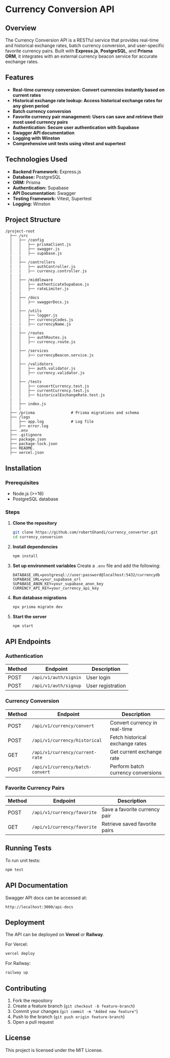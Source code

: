 # Currency Conversion API

## Overview
The Currency Conversion API is a RESTful service that provides real-time and historical exchange rates, batch currency conversion, and user-specific favorite currency pairs. Built with **Express.js**, **PostgreSQL**, and **Prisma ORM**, it integrates with an external currency beacon service for accurate exchange rates.

## Features
- **Real-time currency conversion: Convert currencies instantly based on current rates**
- **Historical exchange rate lookup: Access historical exchange rates for any given period**
- **Batch currency conversion**
- **Favorite currency pair management: Users can save and retrieve their most used currency pairs**
- **Authentication: Secure user authentication with Supabase**
- **Swagger API documentation**
- **Logging with Winston**
- **Comprehensive unit tests using vitest and supertest**

## Technologies Used
- **Backend Framework:** Express.js
- **Database:** PostgreSQL
- **ORM:** Prisma
- **Authentication:** Supabase
- **API Documentation:** Swagger
- **Testing Framework:** Vitest, Supertest
- **Logging:** Winston

## Project Structure
```
/project-root
  ├── /src
  │   ├── /config
  │   │   ├── prismaClient.js
  │   │   ├── swagger.js
  │   │   ├── supabase.js
  |   |   
  │   ├── /controllers
  |   |   ├── authController.js
  |   |   ├── currency.controller.js
  |   |
  │   ├── /middleware
  │   │   ├── authenticateSupabase.js
  │   │   ├── rateLimiter.js
  |   |
  │   ├── /docs
  │   │   ├── swaggerDocs.js
  │   │
  │   ├── /utils
  │   │   ├── logger.js
  │   │   ├── currencyCodes.js
  |   |   ├── currencyName.js
  |   |
  │   ├── /routes
  │   │   ├── authRoutes.js
  │   │   ├── currency.route.js
  │   │
  │   ├── /services
  │   │   ├── currencyBeacon.service.js
  │   │
  │   ├── /validators
  │   │   ├── auth.validator.js
  │   │   ├── currency.validator.js
  │   │
  │   ├── /tests
  │   │   ├── convertCurrency.test.js
  │   │   ├── currentCurrency.test.js
  │   │   ├── historicalExchangeRate.test.js
  |   |
  │   ├── index.js
  |   |
  ├── /prisma                # Prisma migrations and schema
  ├── /logs
  │   ├── app.log            # Log file
  │   ├── error.log
  ├── .env
  ├── .gitignore
  ├── package.json
  ├── package-lock.json
  ├── README.
  ├── vercel.json

```

## Installation

### Prerequisites
- Node.js (>=16)
- PostgreSQL database

### Steps
1. **Clone the repository**
   ```sh
   git clone https://github.com/robertGhandi/currency_converter.git
   cd currency_conversion
   ```

2. **Install dependencies**
   ```sh
   npm install
   ```

3. **Set up environment variables**
   Create a `.env` file and add the following:
   ```env
   DATABASE_URL=postgresql://user:password@localhost:5432/currencydb
   SUPABASE_URL=your_supabase_url
   SUPABASE_ANON_KEY=your_supabase_anon_key
   CURRENCY_API_KEY=your_currency_api_key
   ```

4. **Run database migrations**
   ```sh
   npx prisma migrate dev
   ```

5. **Start the server**
   ```sh
   npm start
   ```

## API Endpoints

### Authentication
| Method | Endpoint               | Description       |
|--------|------------------------|-------------------|
| POST   | `/api/v1/auth/signin`  | User login        |
| POST   | `/api/v1/auth/signup`  | User registration |

### Currency Conversion
| Method | Endpoint                         | Description                         |
|--------|----------------------------------|-------------------------------------|
| POST   | `/api/v1/currency/convert`       | Convert currency in real-time       |
| POST   | `/api/v1/currency/historical`    | Fetch historical exchange rates     |
| GET    | `/api/v1/currency/current-rate`  | Get current exchange rate           |
| POST   | `/api/v1/currency/batch-convert` | Perform batch currency conversions  |

### Favorite Currency Pairs
| Method | Endpoint                     | Description                        |
|--------|------------------------------|------------------------------------|
| POST   | `/api/v1/currency/favorite`  | Save a favorite currency pair      |
| GET    | `/api/v1/currency/favorite`  | Retrieve saved favorite pairs      |

## Running Tests
To run unit tests:
```sh
npm test
```

## API Documentation
Swagger API docs can be accessed at:
```
http://localhost:3000/api-docs
```

## Deployment
The API can be deployed on **Vercel** or **Railway**.

For Vercel:
```sh
vercel deploy
```

For Railway:
```sh
railway up
```

## Contributing
1. Fork the repository
2. Create a feature branch (`git checkout -b feature-branch`)
3. Commit your changes (`git commit -m "Added new feature"`)
4. Push to the branch (`git push origin feature-branch`)
5. Open a pull request

## License
This project is licensed under the MIT License.

